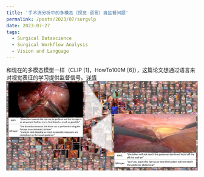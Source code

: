 ```yaml
---
title: '手术流分析中的多模态（视觉-语言）自监督问题'
permalink: /posts/2023/07/surgvlp
date: 2023-07-27
tags:
  - Surgical Datascience
  - Surgical Workflow Analysis
  - Vision and Language
---
```

和现在的多模态模型一样（CLIP [1]，HowTo100M [6]），这篇论文想通过语言来对视觉表征的学习提供监督信号。[详情](https://zhuanlan.zhihu.com/p/650509382)
![cvs](/images/blog_surgvlp.png)
